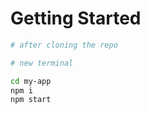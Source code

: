 # Getting Started

  ```bash
  # after cloning the repo
  
  # new terminal
  
  cd my-app
  npm i
  npm start
  ```
